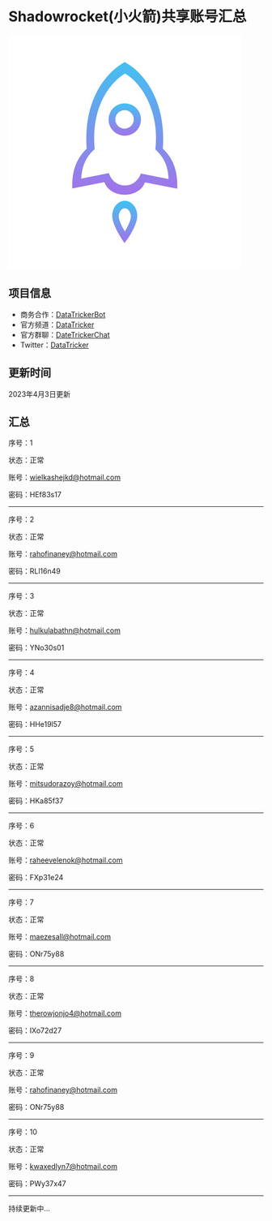 # Shadowrocket(小火箭)共享账号汇总

![](https://raw.githubusercontent.com/ss-ssr/shadowrocket/master/files/xhj.jpg)

## 项目信息

- 商务合作：[DataTrickerBot](https://t.me/DataTrickerBot)
- 官方频道：[DataTricker](https://t.me/DataTricker)
- 官方群聊：[DateTrickerChat](https://t.me/DataTrickerChat)
- Twitter：[DataTricker](https://twitter.com/datatricker?s=11&t=hYgLkGjXVCxl6bGbOviSVA)

## 更新时间

2023年4月3日更新

## 汇总

序号：1

状态：正常

账号：wielkashejkd@hotmail.com

密码：HEf83s17

---

序号：2

状态：正常

账号：rahofinaney@hotmail.com

密码：RLl16n49

---

序号：3

状态：正常

账号：hulkulabathn@hotmail.com

密码：YNo30s01

---

序号：4

状态：正常

账号：azannisadje8@hotmail.com

密码：HHe19l57

---

序号：5

状态：正常

账号：mitsudorazoy@hotmail.com

密码：HKa85f37

---

序号：6

状态：正常

账号：raheevelenok@hotmail.com

密码：FXp31e24

---

序号：7

状态：正常

账号：maezesall@hotmail.com

密码：ONr75y88

---

序号：8

状态：正常

账号：therowjonjo4@hotmail.com

密码：IXo72d27

---

序号：9

状态：正常

账号：rahofinaney@hotmail.com

密码：ONr75y88

---

序号：10

状态：正常

账号：kwaxedlyn7@hotmail.com

密码：PWy37x47

---

持续更新中...

